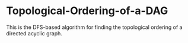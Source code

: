 # Topological-Ordering-of-a-DAG
This is the DFS-based algorithm for finding the topological ordering of a directed acyclic graph.
